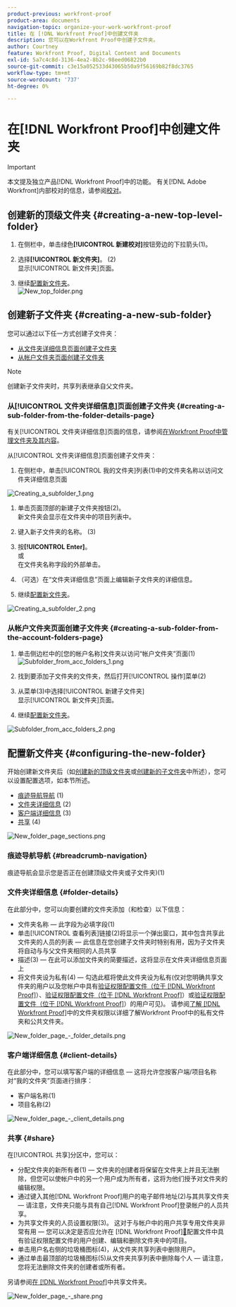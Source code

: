```yaml
---
product-previous: workfront-proof
product-area: documents
navigation-topic: organize-your-work-workfront-proof
title: 在 [!DNL Workfront Proof]中创建文件夹
description: 您可以在Workfront Proof中创建子文件夹。
author: Courtney
feature: Workfront Proof, Digital Content and Documents
exl-id: 5a7c4c8d-3136-4ea2-8b2c-98eed06822b0
source-git-commit: c3e15a052533d43065b50a9f56169b82f8dc3765
workflow-type: tm+mt
source-wordcount: '737'
ht-degree: 0%

---
```


# 在[!DNL Workfront Proof]中创建文件夹

>[!IMPORTANT]
>
>本文提及独立产品[!DNL Workfront Proof]中的功能。 有关[!DNL Adobe Workfront]内部校对的信息，请参阅[校对](../../../review-and-approve-work/proofing/proofing.md)。

## 创建新的顶级文件夹 {#creating-a-new-top-level-folder}

1. 在侧栏中，单击绿色&#x200B;**[!UICONTROL 新建校对]**&#x200B;按钮旁边的下拉箭头(1)。
1. 选择&#x200B;**[!UICONTROL 新文件夹]**。 (2)\
   显示[!UICONTROL 新文件夹]页面。

1. 继续[配置新文件夹](#configuring-the-new-folder)。\
   ![New_top_folder.png](assets/new-top-folder.png)

## 创建新子文件夹 {#creating-a-new-sub-folder}

您可以通过以下任一方式创建子文件夹：

* [从文件夹详细信息页面创建子文件夹](#creating-a-sub-folder-from-the-folder-details-page)
* [从帐户文件夹页面创建子文件夹](#creating-a-sub-folder-from-the-account-folders-page)

>[!NOTE]
>
>创建新子文件夹时，共享列表继承自父文件夹。

### 从[!UICONTROL 文件夹详细信息]页面创建子文件夹 {#creating-a-sub-folder-from-the-folder-details-page}

有关[!UICONTROL 文件夹详细信息]页面的信息，请参阅[在Workfront Proof中管理文件夹及其内容](../../../workfront-proof/wp-work-proofsfiles/organize-your-work/manage-folders-and-contents.md)。

从[!UICONTROL 文件夹详细信息]页面创建子文件夹：

1. 在侧栏中，单击[!UICONTROL 我的文件夹]列表(1)中的文件夹名称以访问文件夹详细信息页面

![Creating_a_subfolder_1.png](assets/creating-a-subfolder-1.png)

1. 单击页面顶部的新建子文件夹按钮(2)。\
   新文件夹会显示在文件夹中的项目列表中。
1. 键入新子文件夹的名称。 (3)
1. 按&#x200B;**[!UICONTROL Enter]**。\
   或\
   在文件夹名称字段的外部单击。

1. （可选）在“文件夹详细信息”页面上编辑新子文件夹的详细信息。
1. 继续[配置新文件夹](#configuring-the-new-folder)。

![Creating_a_subfolder_2.png](assets/creating-a-subfolder-2-350x164.png)

### 从帐户文件夹页面创建子文件夹 {#creating-a-sub-folder-from-the-account-folders-page}

1. 单击侧边栏中的[您的帐户名称]文件夹以访问“帐户文件夹”页面(1)\
   ![Subfolder_from_acc_folders_1.png](assets/subfolder-from-acc-folders-1.png)

1. 找到要添加子文件夹的文件夹，然后打开[!UICONTROL 操作]菜单(2)
1. 从菜单(3)中选择[!UICONTROL 新建子文件夹]\
   显示[!UICONTROL 新文件夹]页面。
1. 继续[配置新文件夹](#configuring-the-new-folder)。

![Subfolder_from_acc_folders_2.png](assets/subfolder-from-acc-folders-2-350x177.png)

## 配置新文件夹 {#configuring-the-new-folder}

开始创建新文件夹后（如[创建新的顶级文件夹](#creating-a-new-top-level-folder)或[创建新的子文件夹](#creating-a-new-sub-folder)中所述），您可以设置配置选项，如本节所述。

* [痕迹导航导航](#breadcrumb-navigation) (1)
* [文件夹详细信息](#folder-details) (2)
* [客户端详细信息](#client-details) (3)
* [共享](#share) (4)

![New_folder_page_sections.png](assets/new-folder-page-sections-350x389.png)

### 痕迹导航导航 {#breadcrumb-navigation}

痕迹导航会显示您是否正在创建顶级文件夹或子文件夹)(1)

### 文件夹详细信息 {#folder-details}

在此部分中，您可以向要创建的文件夹添加（和检查）以下信息：

* 文件夹名称 — 此字段为必填字段(1)
* 单击[!UICONTROL 查看列表]链接(2)将显示一个弹出窗口，其中包含共享此文件夹的人员的列表 — 此信息在您创建子文件夹时特别有用，因为子文件夹将自动与与父文件夹相同的人员共享
* 描述(3) — 在此可以添加文件夹的简要描述，这将显示在文件夹详细信息页面上
* 将文件夹设为私有(4) — 勾选此框将使此文件夹设为私有(仅对您明确共享文件夹的用户以及您帐户中具有[验证权限配置文件（位于 [!DNL Workfront Proof]](../../../workfront-proof/wp-acct-admin/account-settings/proof-perm-profiles-in-wp.md)）、[验证权限配置文件（位于 [!DNL Workfront Proof]](../../../workfront-proof/wp-acct-admin/account-settings/proof-perm-profiles-in-wp.md)）或[验证权限配置文件（位于 [!DNL Workfront Proof]](../../../workfront-proof/wp-acct-admin/account-settings/proof-perm-profiles-in-wp.md)）的用户可见)。 请参阅[了解 [!DNL Workfront Proof]](../../../workfront-proof/wp-work-proofsfiles/organize-your-work/folder-permissions.md)中的文件夹权限以详细了解Workfront Proof中的私有文件夹和公共文件夹。

![New_folder_page_-_folder_details.png](assets/new-folder-page---folder-details-350x133.png)

### 客户端详细信息 {#client-details}

在此部分中，您可以填写客户端的详细信息 — 这将允许您按客户端/项目名称对“我的文件夹”页面进行排序：

* 客户端名称(1)
* 项目名称(2)

![New_folder_page_-_client_details.png](assets/new-folder-page---client-details-350x74.png)

### 共享 {#share}

在[!UICONTROL 共享]分区中，您可以：

* 分配文件夹的新所有者(1) — 文件夹的创建者将保留在文件夹上并且无法删除，但您可以使帐户中的另一个用户成为所有者，这将为他们授予对文件夹的编辑权限。
* 通过键入其他[!DNL Workfront Proof]用户的电子邮件地址(2)与其共享文件夹 — 请注意，文件夹只能与具有自己[!DNL Workfront Proof]登录帐户的人员共享。
* 为共享文件夹的人员设置权限(3)。 这对于与帐户中的用户共享专用文件夹非常有用 — 您可以决定是否应允许在 [!DNL Workfront Proof][&#128279;](../../../workfront-proof/wp-acct-admin/account-settings/proof-perm-profiles-in-wp.md)配置文件中具有验证权限配置文件的用户创建、编辑和删除文件夹中的项目。
* 单击用户名右侧的垃圾桶图标(4)，从文件夹共享列表中删除用户。
* 通过单击最顶部的垃圾桶图标(5)从文件夹共享列表中删除每个人 — 请注意，您将无法删除文件夹的创建者或所有者。

另请参阅[在 [!DNL Workfront Proof]](../../../workfront-proof/wp-work-proofsfiles/organize-your-work/share-folders.md)中共享文件夹。

![New_folder_page_-_share.png](assets/new-folder-page---share-350x138.png)
